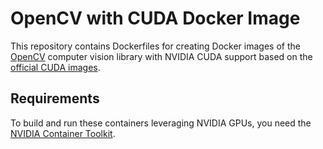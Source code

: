 # OpenCV with CUDA Docker Image
This repository contains Dockerfiles for creating Docker images of the [OpenCV](https://opencv.org/) computer vision library with NVIDIA CUDA support 
based on the [official CUDA images](https://hub.docker.com/r/nvidia/cuda/).

## Requirements
To build and run these containers leveraging NVIDIA GPUs, you need the [NVIDIA Container Toolkit](https://github.com/NVIDIA/nvidia-docker).